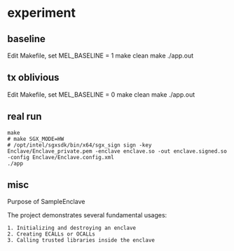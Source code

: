 experiment
===

baseline
---

Edit Makefile, set MEL_BASELINE = 1
make clean
make
./app.out


tx oblivious
---

Edit Makefile, set MEL_BASELINE = 0
make clean
make
./app.out




real run
---

```
make 
# make SGX_MODE=HW
# /opt/intel/sgxsdk/bin/x64/sgx_sign sign -key Enclave/Enclave_private.pem -enclave enclave.so -out enclave.signed.so -config Enclave/Enclave.config.xml 
./app
```

misc
---

Purpose of SampleEnclave

The project demonstrates several fundamental usages:

    1. Initializing and destroying an enclave
    2. Creating ECALLs or OCALLs
    3. Calling trusted libraries inside the enclave

